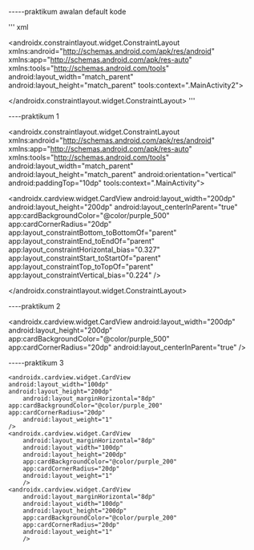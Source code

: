 -----praktikum awalan default kode

'''
xml
<?xml version="1.0" encoding="utf-8"?>
<androidx.constraintlayout.widget.ConstraintLayout xmlns:android="http://schemas.android.com/apk/res/android"
    xmlns:app="http://schemas.android.com/apk/res-auto"
    xmlns:tools="http://schemas.android.com/tools"
    android:layout_width="match_parent"
    android:layout_height="match_parent"
    tools:context=".MainActivity2">

</androidx.constraintlayout.widget.ConstraintLayout>
'''


----praktikum 1

<?xml version="1.0" encoding="utf-8"?>
<androidx.constraintlayout.widget.ConstraintLayout xmlns:android="http://schemas.android.com/apk/res/android"
xmlns:app="http://schemas.android.com/apk/res-auto"
xmlns:tools="http://schemas.android.com/tools"
android:layout_width="match_parent"
android:layout_height="match_parent"
android:orientation="vertical"
android:paddingTop="10dp"
tools:context=".MainActivity">

<androidx.cardview.widget.CardView
    android:layout_width="200dp"
    android:layout_height="200dp"
    android:layout_centerInParent="true"
    app:cardBackgroundColor="@color/purple_500"
    app:cardCornerRadius="20dp"
    app:layout_constraintBottom_toBottomOf="parent"
    app:layout_constraintEnd_toEndOf="parent"
    app:layout_constraintHorizontal_bias="0.327"
    app:layout_constraintStart_toStartOf="parent"
    app:layout_constraintTop_toTopOf="parent"
    app:layout_constraintVertical_bias="0.224" />

</androidx.constraintlayout.widget.ConstraintLayout>



----praktikum 2

<?xml version="1.0" encoding="utf-8"?>
<RelativeLayout xmlns:android="http://schemas.android.com/apk/res/android"
xmlns:app="http://schemas.android.com/apk/res-auto"
xmlns:tools="http://schemas.android.com/tools"
android:layout_width="match_parent"
android:layout_height="match_parent"
android:orientation="vertical"
android:paddingTop="10dp"
tools:context=".MainActivity">

<androidx.cardview.widget.CardView
    android:layout_width="200dp"
    android:layout_height="200dp"
    app:cardBackgroundColor="@color/purple_500"
    app:cardCornerRadius="20dp"
    android:layout_centerInParent="true"
    />
</RelativeLayout>



-----praktikum 3

<?xml version="1.0" encoding="utf-8"?>
<LinearLayout xmlns:android="http://schemas.android.com/apk/res/android"
    xmlns:app="http://schemas.android.com/apk/res-auto"
    xmlns:tools="http://schemas.android.com/tools"
    android:layout_width="match_parent"
    android:layout_height="match_parent"
    android:orientation="horizontal"
    android:paddingTop="10dp"
    tools:context=".MainActivity">

    <androidx.cardview.widget.CardView
    android:layout_width="100dp"
    android:layout_height="200dp"
        android:layout_marginHorizontal="8dp"
    app:cardBackgroundColor="@color/purple_200"
    app:cardCornerRadius="20dp"
        android:layout_weight="1"
    />
    <androidx.cardview.widget.CardView
        android:layout_marginHorizontal="8dp"
        android:layout_width="100dp"
        android:layout_height="200dp"
        app:cardBackgroundColor="@color/purple_200"
        app:cardCornerRadius="20dp"
        android:layout_weight="1"
        />
    <androidx.cardview.widget.CardView
        android:layout_marginHorizontal="8dp"
        android:layout_width="100dp"
        android:layout_height="200dp"
        app:cardBackgroundColor="@color/purple_200"
        app:cardCornerRadius="20dp"
        android:layout_weight="1"
        />

</LinearLayout>
